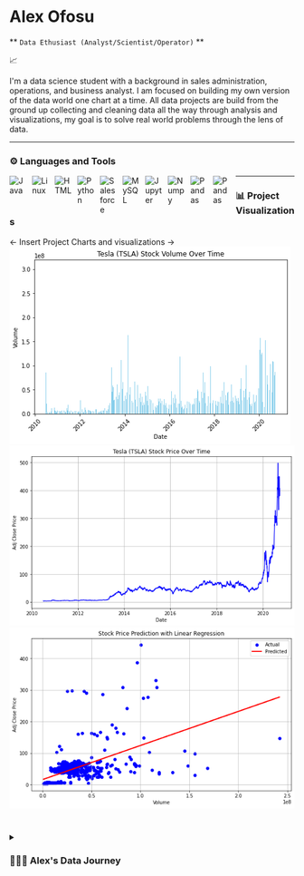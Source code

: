 # Alex Ofosu
** `Data Ethusiast (Analyst/Scientist/Operator)` **

📈


I'm a data science student with a background in sales administration, operations, and business analyst. I am focused on building my own version of the data world one chart at a time. All data projects are build from the ground up collecting and cleaning data all the way through analysis and visualizations, my goal is to solve real world problems through the lens of data. 


---
  
  ### ⚙️ Languages and Tools
  
<img align="left" alt="Java" width="30px" style="padding-right:10px;" src="https://cdn.jsdelivr.net/gh/devicons/devicon/icons/java/java-original.svg"/>
<img align="left" alt="Linux" width="30px" style="padding-right:10px;" src="https://cdn.jsdelivr.net/gh/devicons/devicon/icons/linux/linux-original.svg" />
<img align="left" alt="HTML" width="30px" style="padding-right:10px;" src="https://cdn.jsdelivr.net/gh/devicons/devicon/icons/html5/html5-plain.svg" />
<img align="left" alt="Python" width="30px" style="padding-right:10px;" src="https://cdn.jsdelivr.net/gh/devicons/devicon/icons/python/python-plain.svg" />
<img align="left" alt="Salesforce" width="30px" style="padding-right:10px;" src="https://cdn.jsdelivr.net/gh/devicons/devicon/icons/salesforce/salesforce-original.svg" />
<img align="left" alt="MySQL" width="30px" style="padding-right:10px;" src="https://cdn.jsdelivr.net/gh/devicons/devicon/icons/mysql/mysql-original-wordmark.svg" />
<img align="left" alt="Jupyter" width="30px" style="padding-right:10px;" src="https://cdn.jsdelivr.net/gh/devicons/devicon/icons/jupyter/jupyter-original-wordmark.svg" />
<img align="left" alt="Numpy" width="30px" style="padding-right:10px;" src="https://cdn.jsdelivr.net/gh/devicons/devicon/icons/numpy/numpy-original-wordmark.svg" />
<img align="left" alt="Pandas" width="30px" style="padding-right:10px;" src="https://cdn.jsdelivr.net/gh/devicons/devicon/icons/pandas/pandas-original-wordmark.svg" />
<img align="left" alt="Pandas" width="30px" style="padding-right:10px;" src="https://cdn.jsdelivr.net/gh/devicons/devicon/icons/rstudio/rstudio-plain.svg" />


---

### 📊 Project Visualizations

<- Insert Project Charts and visualizations ->
<img src="https://github.com/aofosu2/portfolio/blob/main/Figure%202023-10-04%20193744%20(0).png" />
<img src="https://github.com/aofosu2/portfolio/blob/main/Figure%202023-10-04%20193744%20(2).png" />
<img src="https://github.com/aofosu2/portfolio/blob/main/Figure%202023-10-04%20193744%20(7).png" />


#

<details>
  <summary><h3> 👨🏿‍💻 Alex's Data Journey </h3></summary>
  I started my journey as a young data science student with the drive to learn everything I knew about the world of data - Excel, Salesforce, Tableau roles while teaching myself Python, SQL, and R to develop thr knowledge and thirst for analyzing large datasets in a scalable manner. The combination of this skillset and previous experience has given way to the opportunity to work in data centric roles including sales operations, supporting sales teams by building reports and gui based dashboards along with maintenaing the health of Salesforce and Excel through deduplication, record merging and eliminating null values. My knowledge of the world of Data expanded quickly in the classroom by participating in various projects that exposed me to the Data Science lifecycle. I had hands-on experience using Jupyter Notebooks along with Numpy, Matplotlib, Pandas, and Seaborn for data analysis and visualization. I am ready to implement my skillset to help organizations make better decisions and scale using their data. My past experience in Sales allows me to bring a growth oriented perspective to help your organization make better decisions.
</details>
